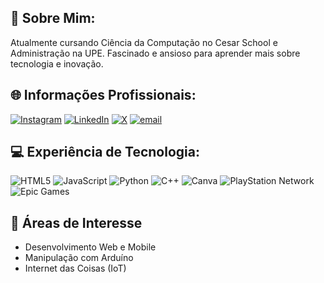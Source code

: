 ## 💫 Sobre Mim:
Atualmente cursando Ciência da Computação no Cesar School e Administração na UPE. Fascinado e ansioso para aprender mais sobre tecnologia e inovação.

###

## 🌐 Informações Profissionais:
[![Instagram](https://img.shields.io/badge/Instagram-%23E4405F.svg?logo=Instagram&logoColor=white)](https://instagram.com/raulmaia._) [![LinkedIn](https://img.shields.io/badge/LinkedIn-%230077B5.svg?logo=linkedin&logoColor=white)](https://linkedin.com/in/https://www.linkedin.com/in/raulmaiab/) [![X](https://img.shields.io/badge/X-black.svg?logo=X&logoColor=white)](https://x.com/raul_scr) [![email](https://img.shields.io/badge/Email-D14836?logo=gmail&logoColor=white)](mailto:raulmaiabarbosa@gmail.com) 

###

## 💻 Experiência de Tecnologia:
![HTML5](https://img.shields.io/badge/html5-%23E34F26.svg?style=for-the-badge&logo=html5&logoColor=white) ![JavaScript](https://img.shields.io/badge/javascript-%23323330.svg?style=for-the-badge&logo=javascript&logoColor=%23F7DF1E) ![Python](https://img.shields.io/badge/python-3670A0?style=for-the-badge&logo=python&logoColor=ffdd54) ![C++](https://img.shields.io/badge/c++-%2300599C.svg?style=for-the-badge&logo=c%2B%2B&logoColor=white) ![Canva](https://img.shields.io/badge/Canva-%2300C4CC.svg?style=for-the-badge&logo=Canva&logoColor=white) ![PlayStation Network](https://img.shields.io/badge/PSN-%230070D1.svg?style=for-the-badge&logo=Playstation&logoColor=white) ![Epic Games](https://img.shields.io/badge/epicgames-%23313131.svg?style=for-the-badge&logo=epicgames&logoColor=white)

###

## 🔭 Áreas de Interesse
- Desenvolvimento Web e Mobile
- Manipulação com Arduíno
- Internet das Coisas (IoT)




